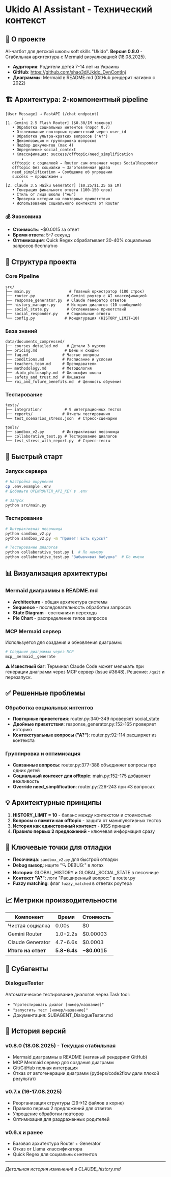 # Ukido AI Assistant - Технический контекст

## 🎯 О проекте
AI-чатбот для детской школы soft skills "Ukido". **Версия 0.8.0** - Стабильная архитектура с Mermaid визуализацией (18.08.2025).

- **Аудитория**: Родители детей 7-14 лет из Украины
- **GitHub**: https://github.com/shao3d/Ukido_DynContInj
- **Диаграммы**: Mermaid в README.md (GitHub рендерит нативно с 2022)

## 🏗️ Архитектура: 2-компонентный pipeline

```
[User Message] → FastAPI (/chat endpoint)
       ↓
[1. Gemini 2.5 Flash Router] ($0.30/1M токенов)
   • Обработка социальных интентов (порог 0.7)
   • Отслеживание повторных приветствий через user_id
   • Обработка ультра-кратких вопросов ("А?")
   • Декомпозиция и группировка вопросов
   • Подбор документов (max 4)
   • Определение social_context
   • Классификация: success/offtopic/need_simplification
       ↓
   offtopic с социалкой → Router сам отвечает через SocialResponder
   offtopic без социалки → Заготовленная фраза
   need_simplification → Сообщение об упрощении
   success → продолжаем ↓
       ↓
[2. Claude 3.5 Haiku Generator] ($0.25/$1.25 за 1M)
   • Генерация финального ответа (100-150 слов)
   • Стиль от лица школы ("мы")
   • Проверка истории на повторные приветствия
   • Использование социального контекста от Router
```

### 💰 Экономика
- **Стоимость**: ~$0.0015 за ответ
- **Время ответа**: 5-7 секунд
- **Оптимизация**: Quick Regex обрабатывает 30-40% социальных запросов бесплатно

## 📁 Структура проекта

### Core Pipeline
```
src/
├── main.py                 # Главный оркестратор (180 строк)
├── router.py              # Gemini роутер с AI классификацией
├── response_generator.py  # Claude генератор ответов
├── history_manager.py     # История диалогов (10 сообщений)
├── social_state.py        # Отслеживание приветствий
├── social_responder.py    # Социальные ответы
└── config.py             # Конфигурация (HISTORY_LIMIT=10)
```

### База знаний
```
data/documents_compressed/
├── courses_detailed.md    # Детали 3 курсов
├── pricing.md            # Цены и скидки
├── faq.md               # Частые вопросы
├── conditions.md        # Расписание и условия
├── teachers_team.md     # Преподаватели
├── methodology.md       # Методология
├── ukido_philosophy.md  # Философия школы
├── safety_and_trust.md  # Лицензии
└── roi_and_future_benefits.md  # Ценность обучения
```

### Тестирование
```
tests/
├── integration/          # 9 интеграционных тестов
├── reports/             # Отчеты тестирования
└── test_scenarios_stress.json  # Стресс-сценарии

tools/
├── sandbox_v2.py        # Интерактивная песочница
├── collaborative_test.py # Тестирование диалогов
└── test_stress_with_report.py  # Стресс-тесты
```

## 🧪 Быстрый старт

### Запуск сервера
```bash
# Настройка окружения
cp .env.example .env
# Добавьте OPENROUTER_API_KEY в .env

# Запуск
python src/main.py
```

### Тестирование
```bash
# Интерактивная песочница
python sandbox_v2.py
python sandbox_v2.py -m "Привет! Есть курсы?"

# Тестирование диалогов
python collaborative_test.py 1  # По номеру
python collaborative_test.py "Забывчивая бабушка"  # По имени
```

## 📊 Визуализация архитектуры

### Mermaid диаграммы в README.md
- **Architecture** - общая архитектура системы
- **Sequence** - последовательность обработки запросов  
- **State Diagram** - состояния и переходы
- **Pie Chart** - распределение типов запросов

### MCP Mermaid сервер
Используется для создания и обновления диаграмм:
```bash
# Создание диаграммы через MCP
mcp__mermaid__generate
```

⚠️ **Известный баг**: Терминал Claude Code может мелькать при генерации диаграмм через MCP сервер (Issue #3648). Решение: `/quit` и перезапуск.

## ✅ Решенные проблемы

### Обработка социальных интентов
- **Повторные приветствия**: router.py:340-349 проверяет social_state
- **Двойные приветствия**: response_generator.py:152-165 проверяет историю
- **Контекстуальные вопросы ("А?")**: router.py:92-114 расширяет из контекста

### Группировка и оптимизация
- **Связанные вопросы**: router.py:377-388 объединяет вопросы про одних детей
- **Социальный контекст для offtopic**: main.py:152-175 добавляет вежливость
- **Override need_simplification**: router.py:226-243 при ≤3 вопросах

## 💡 Архитектурные принципы

1. **HISTORY_LIMIT = 10** - баланс между контекстом и стоимостью
2. **Вопросы о памяти как offtopic** - защита от манипулятивных тестов
3. **История как единственный контекст** - KISS принцип
4. **Правило первых 2 предложений** - ключевая информация сразу

## 🎯 Ключевые точки для отладки

- **Песочница**: `sandbox_v2.py` для быстрой отладки
- **Debug вывод**: ищите "🔍 DEBUG:" в логах
- **История**: GLOBAL_HISTORY и GLOBAL_SOCIAL_STATE в песочнице
- **Контекст "А?"**: логи "Расширенный вопрос:" в router.py
- **Fuzzy matching**: флаг `fuzzy_matched` в ответах роутера

## 📈 Метрики производительности

| Компонент | Время | Стоимость |
|-----------|-------|-----------|
| Чистая социалка | 0.00s | $0 |
| Gemini Router | 1.0-2.2s | $0.00003 |
| Claude Generator | 4.7-6.6s | $0.0003 |
| **Итого на ответ** | **5.8-6.4s** | **~$0.0015** |

## 🤖 Субагенты

### DialogueTester
Автоматическое тестирование диалогов через Task tool:
- `"протестировать диалог [номер/название]"`
- `"запустить тест [номер/название]"`
- Документация: SUBAGENT_DialogueTester.md

## 📝 История версий

### v0.8.0 (18.08.2025) - Текущая стабильная
- Mermaid диаграммы в README (нативный рендеринг GitHub)
- MCP Mermaid сервер для создания диаграмм
- Git/GitHub полная интеграция
- Отказ от автогенерации диаграмм (pydeps/code2flow дали плохой результат)

### v0.7.x (16-17.08.2025)
- Реорганизация структуры (29→12 файлов в корне)
- Правило первых 2 предложений для ответов
- Упрощение обработки повторов
- Оптимизация для раздраженных родителей

### v0.6.x и ранее
- Базовая архитектура Router + Generator
- Отказ от Llama классификатора
- Quick Regex для социальных интентов

---
*Детальная история изменений в CLAUDE_history.md*